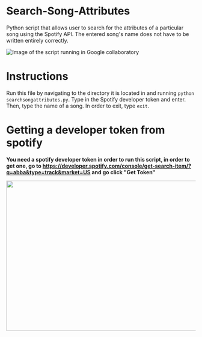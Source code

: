 # Search-Song-Attributes
Python script that allows user to search for the attributes of a particular song using the Spotify API. 
The entered song's name does not have to be written entirely correctly.

![Image of the script running in Google collaboratory](https://github.com/19neloyk/Search-Song_Attributes/blob/main/Screen%20Shot%202021-01-01%20at%201.11.47%20AM.png)

# Instructions
Run this file by navigating to the directory it is located in and running `python searchsongattributes.py`.
Type in the Spotify developer token and enter.
Then, type the name of a song.
In order to exit, type `exit`.

# Getting a developer token from spotify
**You need a spotify developer token in order to run this script, in order to get one, go to https://developer.spotify.com/console/get-search-item/?q=abba&type=track&market=US and go click "Get Token"**

<img src="https://github.com/19neloyk/Search-Song_Attributes/blob/main/Screen%20Shot%202021-01-01%20at%201.10.45%20AM.png" width="700" height="400" />
